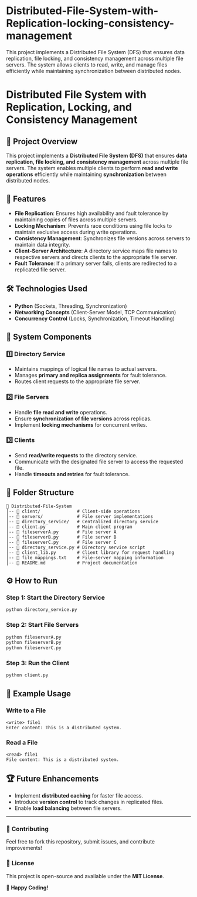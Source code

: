 # Distributed-File-System-with-Replication-locking-consistency-management
This project implements a Distributed File System (DFS) that ensures data replication, file locking, and consistency management across multiple file servers. The system allows clients to read, write, and manage files efficiently while maintaining synchronization between distributed nodes.
# Distributed File System with Replication, Locking, and Consistency Management

## 📌 Project Overview
This project implements a **Distributed File System (DFS)** that ensures **data replication, file locking, and consistency management** across multiple file servers. The system enables multiple clients to perform **read and write operations** efficiently while maintaining **synchronization** between distributed nodes.

## 🚀 Features
- **File Replication**: Ensures high availability and fault tolerance by maintaining copies of files across multiple servers.
- **Locking Mechanism**: Prevents race conditions using file locks to maintain exclusive access during write operations.
- **Consistency Management**: Synchronizes file versions across servers to maintain data integrity.
- **Client-Server Architecture**: A directory service maps file names to respective servers and directs clients to the appropriate file server.
- **Fault Tolerance**: If a primary server fails, clients are redirected to a replicated file server.

## 🛠 Technologies Used
- **Python** (Sockets, Threading, Synchronization)
- **Networking Concepts** (Client-Server Model, TCP Communication)
- **Concurrency Control** (Locks, Synchronization, Timeout Handling)

## 🔧 System Components
### 1️⃣ **Directory Service**
- Maintains mappings of logical file names to actual servers.
- Manages **primary and replica assignments** for fault tolerance.
- Routes client requests to the appropriate file server.

### 2️⃣ **File Servers**
- Handle **file read and write** operations.
- Ensure **synchronization of file versions** across replicas.
- Implement **locking mechanisms** for concurrent writes.

### 3️⃣ **Clients**
- Send **read/write requests** to the directory service.
- Communicate with the designated file server to access the requested file.
- Handle **timeouts and retries** for fault tolerance.

## 📂 Folder Structure
```
📂 Distributed-File-System
│-- 📁 client/              # Client-side operations
│-- 📁 servers/             # File server implementations
│-- 📁 directory_service/   # Centralized directory service
│-- 📄 client.py            # Main client program
│-- 📄 fileserverA.py       # File server A
│-- 📄 fileserverB.py       # File server B
│-- 📄 fileserverC.py       # File server C
│-- 📄 directory_service.py # Directory service script
│-- 📄 client_lib.py        # Client library for request handling
│-- 📄 file_mappings.txt    # File-server mapping information
│-- 📄 README.md            # Project documentation
```

## ⚙️ How to Run
### **Step 1: Start the Directory Service**
```sh
python directory_service.py
```

### **Step 2: Start File Servers**
```sh
python fileserverA.py
python fileserverB.py
python fileserverC.py
```

### **Step 3: Run the Client**
```sh
python client.py
```

## 📜 Example Usage
### **Write to a File**
```
<write> file1
Enter content: This is a distributed system.
```

### **Read a File**
```
<read> file1
File content: This is a distributed system.
```

## 🏆 Future Enhancements
- Implement **distributed caching** for faster file access.
- Introduce **version control** to track changes in replicated files.
- Enable **load balancing** between file servers.

---

### 📢 **Contributing**
Feel free to fork this repository, submit issues, and contribute improvements!

### 📄 **License**
This project is open-source and available under the **MIT License**.

🚀 **Happy Coding!**

